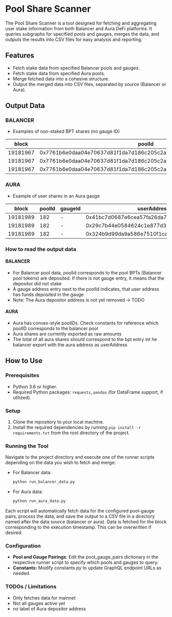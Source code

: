 # Pool Share Scanner

The Pool Share Scanner is a tool designed for fetching and aggregating user stake information from both Balancer and
Aura DeFi platforms. It queries subgraphs for specified pools and gauges, merges the data, and outputs the results into
CSV files for easy analysis and reporting.

## Features

- Fetch stake data from specified Balancer pools and gauges.
- Fetch stake data from specified Aura pools.
- Merge fetched data into a cohesive structure.
- Output the merged data into CSV files, separated by source (Balancer or Aura).

## Output Data

### BALANCER
- Examples of non-staked BPT shares (no gauge ID)

| block    | poolId                                                             | gaugeId | userAddress                                | balancer_bpt            |
|----------|--------------------------------------------------------------------|---------|--------------------------------------------|-------------------------|
| 19181967 | 0x7761b6e0daa04e70637d81f1da7d186c205c2ade00000000000000000000065d | -       | 0xa23f54e0bb57a6114d831c080823f5fe2616cf98 | 1016.006977848476827924 |
| 19181967 | 0x7761b6e0daa04e70637d81f1da7d186c205c2ade00000000000000000000065d | -       | 0x5a14bd3f2bf84c3690d653f1d40cfb7a8a9b3c26 | 401.040230750106664973  |
| 19181967 | 0x7761b6e0daa04e70637d81f1da7d186c205c2ade00000000000000000000065d | -       | 0x1adcf07389b1f6605c44a7683c50a5243829a92c | 39.9606093855569484     |

### AURA
- Example of user shares in an Aura gauge

| block    | poolId | gaugeId | userAddress                                | balancer_bpt          |
|----------|--------|---------|--------------------------------------------|-----------------------|
| 19181989 | 182    | -       | 0x41bc7d0687e6cea57fa26da78379dfdc5627c56d | 396272844435693001697 |
| 19181989 | 182    | -       | 0x29c7b44e0584624c1e877d3ee0856520e2851ba6 | 247518661716231060183 |
| 19181989 | 182    | -       | 0x324b9d99da9a586e7510f1ca7f48f1d6885e6eb1 | 228428749087637312738 |

### How to read the output data

#### BALANCER

- For Balancer pool data, poolId corresponds to the pool BPTs (Balancer pool tokens) are deposited. If there is not
  gauge entry, it means that the depositor did not stake
- A gauge address entry next to the poolId indicates, that user address has funds deposited in the gauge
- Note: The Aura depositor address is not yet removed -> TODO

#### AURA

- Aura has convex-style poolIDs. Check constants for reference which poolID corresponds to the balancer pool
- Aura shares are currently exported as raw amounts
- The total of all aura shares should correspond to the bpt entry int he balancer export with the aura address as
  userAddress

## How to Use

### Prerequisites

- Python 3.6 or higher.
- Required Python packages: `requests`, `pandas` (for DataFrame support, if utilized).

### Setup

1. Clone the repository to your local machine.
2. Install the required dependencies by running `pip install -r requirements.txt` from the root directory of the
   project.

### Running the Tool

Navigate to the project directory and execute one of the runner scripts depending on the data you wish to fetch and
merge:

- For Balancer data:
  ```bash
  python run_balancer_data.py

- For Aura data:
  ```bash
  python run_aura_data.py

Each script will automatically fetch data for the configured pool-gauge pairs, process the data, and save the output to
a CSV file in a directory named after the data source (balancer or aura).
Data is fetched for the block corresponding to the execution timestamp. This can be overwritten if desired.

### Configuration

- **Pool and Gauge Pairings**: Edit the pool_gauge_pairs dictionary in the respective runner script to specify which
  pools and gauges to query.
- **Constants:** Modify constants.py to update GraphQL endpoint URLs as needed.

### TODOs / Limitations

- Only fetches data for mainnet
- Not all gauges active yet
- no label of Aura depositor address
